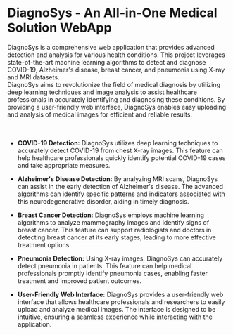 # DiagnoSys - An All-in-One Medical Solution WebApp
DiagnoSys is a comprehensive web application that provides advanced detection and analysis for various health conditions. This project leverages state-of-the-art machine learning algorithms to detect and diagnose COVID-19, Alzheimer's disease, breast cancer, and pneumonia using X-ray and MRI datasets.
<br/>DiagnoSys aims to revolutionize the field of medical diagnosis by utilizing deep learning techniques and image analysis to assist healthcare professionals in accurately identifying and diagnosing these conditions. By providing a user-friendly web interface, DiagnoSys enables easy uploading and analysis of medical images for efficient and reliable results.
<br/>
<br/>
<br/>

- **COVID-19 Detection:** DiagnoSys utilizes deep learning techniques to accurately detect COVID-19 from chest X-ray images. This feature can help healthcare professionals quickly identify potential COVID-19 cases and take appropriate measures.

- **Alzheimer's Disease Detection:** By analyzing MRI scans, DiagnoSys can assist in the early detection of Alzheimer's disease. The advanced algorithms can identify specific patterns and indicators associated with this neurodegenerative disorder, aiding in timely diagnosis.

- **Breast Cancer Detection:** DiagnoSys employs machine learning algorithms to analyze mammography images and identify signs of breast cancer. This feature can support radiologists and doctors in detecting breast cancer at its early stages, leading to more effective treatment options.

- **Pneumonia Detection:** Using X-ray images, DiagnoSys can accurately detect pneumonia in patients. This feature can help medical professionals promptly identify pneumonia cases, enabling faster treatment and improved patient outcomes.

- **User-Friendly Web Interface:** DiagnoSys provides a user-friendly web interface that allows healthcare professionals and researchers to easily upload and analyze medical images. The interface is designed to be intuitive, ensuring a seamless experience while interacting with the application.
